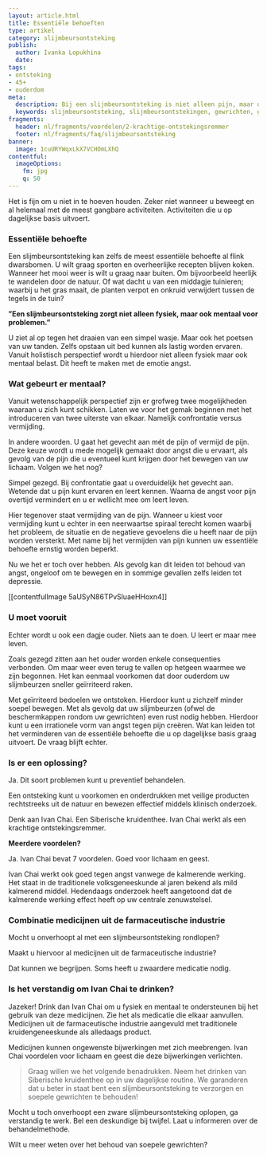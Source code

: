 ```yaml
---
layout: article.html
title: Essentiële behoeften
type: artikel
category: slijmbeursontsteking
publish:
  author: Ivanka Lopukhina
  date:
tags:
- ontsteking
- 45+
- ouderdom
meta:
  description: Bij een slijmbeursontsteking is niet alleen pijn, maar ook angst om te bewegen een allesbepalende factor. Benieuwd naar de inzichten?
  keywords: slijmbeursontsteking, slijmbeursontstekingen, gewrichten, gewrichtspijn, gewricht, behoefte, slijmbeurs, slijmbeurzen, angst, pijn, bewegen
fragments:
  header: nl/fragments/voordelen/2-krachtige-ontstekingsremmer
  footer: nl/fragments/faq/slijmbeursontsteking
banner:
  image: 1cuURYWqxLkX7VCHOmLXhQ
contentful:
  imageOptions:
    fm: jpg
    q: 50
---
```

Het is fijn om u niet in te hoeven houden. Zeker niet wanneer u beweegt en al helemaal met de meest gangbare activiteiten. Activiteiten die u op dagelijkse basis uitvoert.

### Essentiële behoefte

Een slijmbeursontsteking kan zelfs de meest essentiële behoefte al flink dwarsbomen. U wilt graag sporten en overheerlijke recepten blijven koken. Wanneer het mooi weer is wilt u graag naar buiten. Om bijvoorbeeld heerlijk te wandelen door de natuur. Of wat dacht u van een middagje tuinieren; waarbij u het gras maait, de planten verpot en onkruid verwijdert tussen de tegels in de tuin?

**”Een slijmbeursontsteking zorgt niet alleen fysiek, maar ook mentaal voor problemen.”**

U ziet al op tegen het draaien van een simpel wasje. Maar ook het poetsen van uw tanden. Zelfs opstaan uit bed kunnen als lastig worden ervaren. Vanuit holistisch perspectief wordt u hierdoor niet alleen fysiek maar ook mentaal belast. Dit heeft te maken met de emotie angst.

### Wat gebeurt er mentaal?

Vanuit wetenschappelijk perspectief zijn er grofweg twee mogelijkheden waaraan u zich kunt schikken. Laten we voor het gemak beginnen met het introduceren van twee uiterste van elkaar. Namelijk confrontatie versus vermijding.

In andere woorden. U gaat het gevecht aan mét de pijn of vermijd de pijn. Deze keuze wordt u mede mogelijk gemaakt door angst die u ervaart, als gevolg van de pijn die u eventueel kunt krijgen door het bewegen van uw lichaam. Volgen we het nog?

Simpel gezegd. Bij confrontatie gaat u overduidelijk het gevecht aan. Wetende dat u pijn kunt ervaren en leert kennen. Waarna de angst voor pijn overtijd vermindert en u er wellicht mee om leert leven.

Hier tegenover staat vermijding van de pijn. Wanneer u kiest voor vermijding kunt u echter in een neerwaartse spiraal terecht komen waarbij het probleem, de situatie en de negatieve gevoelens die u heeft naar de pijn worden versterkt. Met name bij het vermijden van pijn kunnen uw essentiële behoefte ernstig worden beperkt.

Nu we het er toch over hebben. Als gevolg kan dit leiden tot behoud van angst, ongeloof om te bewegen en in sommige gevallen zelfs leiden tot depressie.

[[contentfulImage 5aUSyN86TPvSluaeHHoxn4]]

### U moet vooruit

Echter wordt u ook een dagje ouder. Niets aan te doen. U leert er maar mee leven.

Zoals gezegd zitten aan het ouder worden enkele consequenties verbonden. Om maar weer even terug te vallen op hetgeen waarmee we zijn begonnen. Het kan eenmaal voorkomen dat door ouderdom uw slijmbeurzen sneller geïrriteerd raken.

Met geïrriteerd bedoelen we ontstoken. Hierdoor kunt u zichzelf minder soepel bewegen. Met als gevolg dat uw slijmbeurzen (ofwel de beschermkappen rondom uw gewrichten) even rust nodig hebben. Hierdoor kunt u een irrationele vorm van angst tegen pijn creëren. Wat kan leiden tot het verminderen van de essentiële behoefte die u op dagelijkse basis graag uitvoert. De vraag blijft echter.

### Is er een oplossing?

Ja. Dit soort problemen kunt u preventief behandelen.

Een ontsteking kunt u voorkomen en onderdrukken met veilige producten rechtstreeks uit de natuur en bewezen effectief middels klinisch onderzoek.

Denk aan Ivan Chai. Een Siberische kruidenthee. Ivan Chai werkt als een krachtige ontstekingsremmer.

**Meerdere voordelen?**

Ja. Ivan Chai bevat 7 voordelen. Goed voor lichaam en geest.

Ivan Chai werkt ook goed tegen angst vanwege de kalmerende werking. Het staat in de traditionele volksgeneeskunde al jaren bekend als mild kalmerend middel. Hedendaags onderzoek heeft aangetoond dat de kalmerende werking effect heeft op uw centrale zenuwstelsel.

### Combinatie medicijnen uit de farmaceutische industrie

Mocht u onverhoopt al met een slijmbeursontsteking rondlopen?

Maakt u hiervoor al medicijnen uit de farmaceutische industrie?

Dat kunnen we begrijpen. Soms heeft u zwaardere medicatie nodig.

### Is het verstandig om Ivan Chai te drinken?

Jazeker! Drink dan Ivan Chai om u fysiek en mentaal te ondersteunen bij het gebruik van deze medicijnen. Zie het als medicatie die elkaar aanvullen. Medicijnen uit de farmaceutische industrie aangevuld met traditionele kruidengeneeskunde als alledaags product.

Medicijnen kunnen ongewenste bijwerkingen met zich meebrengen. Ivan Chai voordelen voor lichaam en geest die deze bijwerkingen verlichten.

> Graag willen we het volgende benadrukken. Neem het drinken van Siberische kruidenthee op in uw dagelijkse routine. We garanderen dat u beter in staat bent een slijmbeursontsteking te verzorgen en soepele gewrichten te behouden!

Mocht u toch onverhoopt een zware slijmbeursontsteking oplopen, ga verstandig te werk. Bel een deskundige bij twijfel. Laat u informeren over de behandelmethode.

Wilt u meer weten over het behoud van soepele gewrichten?
